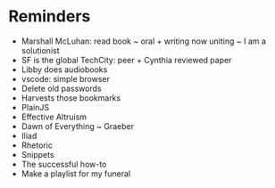 # Reminders

* Marshall McLuhan: read book ~ oral + writing now uniting ~ I am a solutionist
* SF is the global TechCity: peer + Cynthia reviewed paper
* Libby does audiobooks
* vscode: simple browser
* Delete old passwords
* Harvests those bookmarks
* PlainJS
* Effective Altruism
* Dawn of Everything ~ Graeber
* Iliad
* Rhetoric
* Snippets
* The successful how-to
* Make a playlist for my funeral